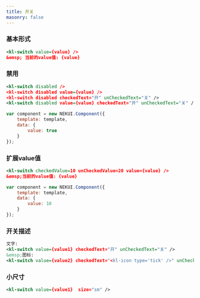 ```yaml
---
title: 开关
masonry: false
---
```


<!-- demo_start -->
### 基本形式
<div class="m-example"></div>

```xml
<kl-switch value={value} />
&emsp; 当前的value值: {value}
```
<!-- demo_end -->

<!-- demo_start -->
### 禁用
<div class="m-example"></div>

```xml
<kl-switch disabled />
<kl-switch disabled value={value} />
<kl-switch disabled checkedText="开" unCheckedText="关" />
<kl-switch disabled value={value} checkedText="开" unCheckedText="关" />
```

```javascript
var component = new NEKUI.Component({
    template: template,
    data: {
        value: true
    }
});
```
<!-- demo_end -->

<!-- demo_start -->
### 扩展value值
<div class="m-example"></div>

```xml
<kl-switch checkedValue=10 unCheckedValue=20 value={value} />
&emsp;当前的value值: {value}
```

```javascript
var component = new NEKUI.Component({
    template: template,
    data: {
        value: 10
    }
});
```
<!-- demo_end -->

<!-- demo_start -->
### 开关描述
<div class="m-example"></div>

```xml
文字:
<kl-switch value={value1} checkedText="开" unCheckedText="关" />
&emsp;图标:
<kl-switch value={value2} checkedText="<kl-icon type='tick' />" unCheckedText="<kl-icon type='cancel' />" />
```
<!-- demo_end -->

<!-- demo_start -->
### 小尺寸
<div class="m-example"></div>

```xml
<kl-switch value={value1}  size="sm" />
```
<!-- demo_end -->